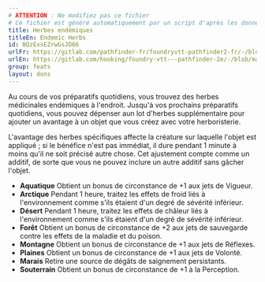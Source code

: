 ```yaml
---
# ATTENTION : Ne modifiez pas ce fichier
# Ce fichier est généré automatiquement par un script d'après les données du module Foundry VTT officiel et de sa traduction
title: Herbes endémiques
titleEn: Endemic Herbs
id: BQzExsEZrwGsJD66
urlFr: https://gitlab.com/pathfinder-fr/foundryvtt-pathfinder2-fr/-/blob/master/data/feats/BQzExsEZrwGsJD66.htm
urlEn: https://gitlab.com/hooking/foundry-vtt---pathfinder-2e/-/blob/master/packs/data/feats.db/endemic-herbs.json
group: feats
layout: dons
---
```

Au cours de vos préparatifs quotidiens, vous trouvez des herbes médicinales endémiques à l'endroit. Jusqu'à vos prochains préparatifs quotidiens, vous pouvez dépenser aun lot d'herbes supplémentaire pour ajouter un avantage à un objet que vous créez avec votre herboristerie.

L'avantage des herbes spécifiques affecte la créature sur laquelle l'objet est appliqué ; si le bénéfice n'est pas immédiat, il dure pendant 1 minute à moins qu'il ne soit précisé autre chose. Cet ajustement compte comme un additif, de sorte que vous ne pouvez inclure un autre additif sans gâcher l'objet.


- **Aquatique** Obtient un bonus de circonstance de +1 aux jets de Vigueur.
- **Arctique** Pendant 1 heure, traitez les effets de froid liés à l'environnement comme s'ils étaient d'un degré de sévérité inférieur.
- **Désert** Pendant 1 heure, traitez les effets de châleur liés à l'environnement comme s'ils étaient d'un degré de sévérité inférieur.
- **Forêt** Obtient un bonus de circonstance de +2 aux jets de sauvegarde contre les effets de la maladie et du poison.
- **Montagne** Obtient un bonus de circonstance de +1 aux jets de Réflexes.
- **Plaines** Obtient un bonus de circonstance de +1 aux jets de Volonté.
- **Marais** Retire une source de dégâts de saignement persistants.
- **Souterrain** Obtient un bonus de circonstance de +1 à la Perception.


